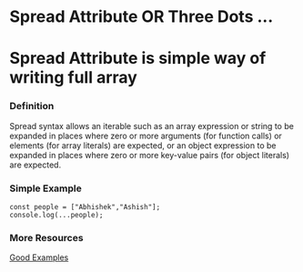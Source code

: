 # Spread Attribute OR Three Dots ...

# Spread Attribute is simple way of writing full array

### Definition

Spread syntax allows an iterable 
such as an array expression or string to be expanded
in places where zero or more arguments (for function calls) or 
elements (for array literals) are expected, or 
an object expression to be expanded 
in places where zero or more key-value pairs (for object literals) are expected.


### Simple Example
```
const people = ["Abhishek","Ashish"];
console.log(...people); 
```


### More Resources 

[Good Examples](https://developer.mozilla.org/en-US/docs/Web/JavaScript/Reference/Operators/Spread_syntax)
